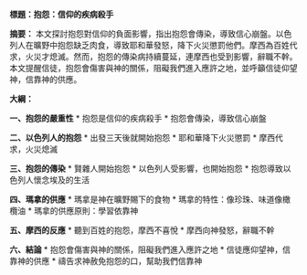 **標題：抱怨：信仰的疾病殺手**

**摘要：**
本文探討抱怨對信仰的負面影響，指出抱怨會傳染，導致信心崩盤。以色列人在曠野中抱怨缺乏肉食，導致耶和華發怒，降下火災懲罰他們。摩西為百姓代求，火災才熄滅。然而，抱怨的傳染病持續蔓延，連摩西也受到影響，辭職不幹。本文提醒信徒，抱怨會傷害與神的關係，阻礙我們進入應許之地，並呼籲信徒仰望神，信靠神的供應。

**大綱：**

**一、抱怨的嚴重性**
    * 抱怨是信仰的疾病殺手
    * 抱怨會傳染，導致信心崩盤

**二、以色列人的抱怨**
    * 出發三天後就開始抱怨
    * 耶和華降下火災懲罰
    * 摩西代求，火災熄滅

**三、抱怨的傳染**
    * 賢雜人開始抱怨
    * 以色列人受影響，也開始抱怨
    * 抱怨導致以色列人懷念埃及的生活

**四、瑪拿的供應**
    * 瑪拿是神在曠野賜下的食物
    * 瑪拿的特性：像珍珠、味道像橄欖油
    * 瑪拿的供應原則：學習依靠神

**五、摩西的反應**
    * 聽到百姓的抱怨，摩西不喜悅
    * 摩西向神發怒，辭職不幹

**六、結論**
    * 抱怨會傷害與神的關係，阻礙我們進入應許之地
    * 信徒應仰望神，信靠神的供應
    * 禱告求神赦免抱怨的口，幫助我們信靠神